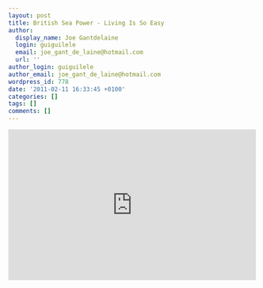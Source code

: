 ```yaml
---
layout: post
title: British Sea Power - Living Is So Easy
author:
  display_name: Joe Gantdelaine
  login: guiguilele
  email: joe_gant_de_laine@hotmail.com
  url: ''
author_login: guiguilele
author_email: joe_gant_de_laine@hotmail.com
wordpress_id: 778
date: '2011-02-11 16:33:45 +0100'
categories: []
tags: []
comments: []
---
```

<iframe title="YouTube video player" width="500" height="305" src="http://www.youtube.com/embed/CNOrK_T4UOI" frameborder="0" allowfullscreen></iframe>
